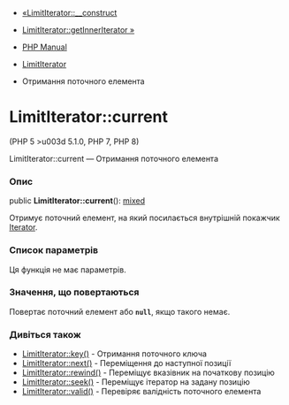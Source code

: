 - [«LimitIterator::\_\_construct](limititerator.construct.md)
- [LimitIterator::getInnerIterator
»](limititerator.getinneriterator.md)

- [PHP Manual](index.md)
- [LimitIterator](class.limititerator.md)
- Отримання поточного елемента

# LimitIterator::current

(PHP 5 \>u003d 5.1.0, PHP 7, PHP 8)

LimitIterator::current — Отримання поточного елемента

### Опис

public **LimitIterator::current**():
[mixed](language.types.declarations.md#language.types.declarations.mixed)

Отримує поточний елемент, на який посилається внутрішній покажчик
[Iterator](class.iterator.md).

### Список параметрів

Ця функція не має параметрів.

### Значення, що повертаються

Повертає поточний елемент або **`null`**, якщо такого немає.

### Дивіться також

- [LimitIterator::key()](limititerator.key.md) - Отримання поточного
ключа
- [LimitIterator::next()](limititerator.next.md) - Переміщення до
наступної позиції
- [LimitIterator::rewind()](limititerator.rewind.md) - Переміщує
вказівник на початкову позицію
- [LimitIterator::seek()](limititerator.seek.md) - Переміщує
ітератор на задану позицію
- [LimitIterator::valid()](limititerator.valid.md) - Перевіряє
валідність поточного елемента
